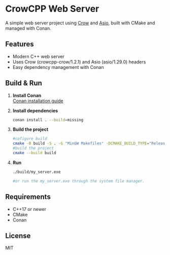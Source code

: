 # CrowCPP Web Server

A simple web server project using [Crow](https://github.com/CrowCpp/Crow) and [Asio](https://think-async.com/Asio/), built with CMake and managed with Conan.

## Features

- Modern C++ web server
- Uses Crow (crowcpp-crow/1.2.1) and Asio (asio/1.29.0) headers
- Easy dependency management with Conan

## Build & Run

1. **Install Conan**  
    [Conan installation guide](https://docs.conan.io/en/latest/installation.html)

2. **Install dependencies**
    ```sh
    conan install . --build=missing
    ```

3. **Build the project**
    ```sh
    #cofigure build
    cmake -B build -S . -G "MinGW Makefiles" -DCMAKE_BUILD_TYPE="Release"
    #build the project
    cmake --build build
    ```

4. **Run**
    ```sh
    ./build/my_server.exe

    #or run the my_server.exe through the system file manager.
    ```

## Requirements

- C++17 or newer
- CMake
- Conan

## License

MIT